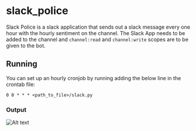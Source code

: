 # slack_police

Slack Police is a slack application that sends out a slack message every one hour with the hourly sentiment on the channel. The Slack App needs to be added to the channel and ```channel:read``` and ```channel:write``` scopes are to be given to the bot.

## Running

You can set up an hourly cronjob by running adding the below line in the crontab file:

```0 0 * * * <path_to_file>/slack.py```

### Output

![Alt text](/slack_screenshot.png?raw=true "Slack Screenshot")




 
